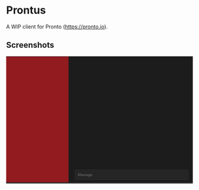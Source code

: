 # Prontus

A WIP client for Pronto (https://pronto.io).

## Screenshots
![screenshot.png](screenshot.png)

